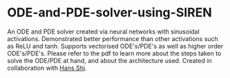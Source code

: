 # ODE-and-PDE-solver-using-SIREN
An ODE and PDE solver created via neural networks with sinusoidal activations. Demonstrated better performance than other activations such as ReLU and tanh. Supports vectorised ODE's/PDE's as well as higher order ODE's/PDE's. Please refer to the pdf to learn more about the steps taken to solve the ODE/PDE at hand, and about the architecture used. Created in collaboration with [Hans Shi](https://github.com/hanss314).
